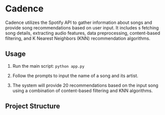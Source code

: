 # Cadence
Cadence utilizes the Spotify API to gather information about songs and provide song recommendations based on user input. It includes s fetching song details, extracting audio features, data preprocessing, content-based filtering, and K Nearest Neighbors (KNN) recommendation algorithms.

## Usage
1. Run the main script:
   `python app.py`

2. Follow the prompts to input the name of a song and its artist.

3. The system will provide 20 recommendations based on the input song using a combination of content-based filtering and KNN algorithms.

## Project Structure
